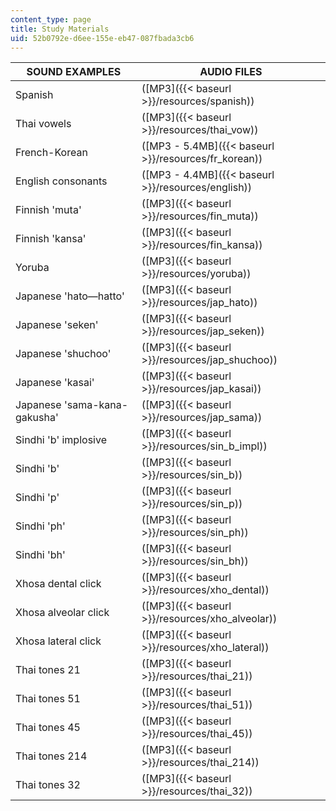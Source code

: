 ```yaml
---
content_type: page
title: Study Materials
uid: 52b0792e-d6ee-155e-eb47-087fbada3cb6
---
```


| SOUND EXAMPLES | AUDIO FILES |
| --- | --- |
| Spanish | ([MP3]({{< baseurl >}}/resources/spanish)) |
| Thai vowels | ([MP3]({{< baseurl >}}/resources/thai_vow)) |
| French-Korean | ([MP3 - 5.4MB]({{< baseurl >}}/resources/fr_korean)) |
| English consonants | ([MP3 - 4.4MB]({{< baseurl >}}/resources/english)) |
| Finnish 'muta' | ([MP3]({{< baseurl >}}/resources/fin_muta)) |
| Finnish 'kansa' | ([MP3]({{< baseurl >}}/resources/fin_kansa)) |
| Yoruba | ([MP3]({{< baseurl >}}/resources/yoruba)) |
| Japanese 'hato—hatto' | ([MP3]({{< baseurl >}}/resources/jap_hato)) |
| Japanese 'seken' | ([MP3]({{< baseurl >}}/resources/jap_seken)) |
| Japanese 'shuchoo' | ([MP3]({{< baseurl >}}/resources/jap_shuchoo)) |
| Japanese 'kasai' | ([MP3]({{< baseurl >}}/resources/jap_kasai)) |
| Japanese 'sama-kana-gakusha' | ([MP3]({{< baseurl >}}/resources/jap_sama)) |
| Sindhi 'b' implosive | ([MP3]({{< baseurl >}}/resources/sin_b_impl)) |
| Sindhi 'b' | ([MP3]({{< baseurl >}}/resources/sin_b)) |
| Sindhi 'p' | ([MP3]({{< baseurl >}}/resources/sin_p)) |
| Sindhi 'ph' | ([MP3]({{< baseurl >}}/resources/sin_ph)) |
| Sindhi 'bh' | ([MP3]({{< baseurl >}}/resources/sin_bh)) |
| Xhosa dental click | ([MP3]({{< baseurl >}}/resources/xho_dental)) |
| Xhosa alveolar click | ([MP3]({{< baseurl >}}/resources/xho_alveolar)) |
| Xhosa lateral click | ([MP3]({{< baseurl >}}/resources/xho_lateral)) |
| Thai tones 21 | ([MP3]({{< baseurl >}}/resources/thai_21)) |
| Thai tones 51 | ([MP3]({{< baseurl >}}/resources/thai_51)) |
| Thai tones 45 | ([MP3]({{< baseurl >}}/resources/thai_45)) |
| Thai tones 214 | ([MP3]({{< baseurl >}}/resources/thai_214)) |
| Thai tones 32 | ([MP3]({{< baseurl >}}/resources/thai_32))